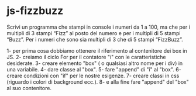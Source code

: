 # js-fizzbuzz

Scrivi un programma che stampi in console i numeri da 1 a 100,
ma che per i multipli di 3 stampi “Fizz” al posto del numero e per i multipli di 5 stampi “Buzz”.
Per i numeri che sono sia multipli di 3 che di 5 stampi “FizzBuzz”.

1- per prima cosa dobbiamo ottenere il riferimento al contenitore dei box in JS.
2- creiamo il ciclo For per il contatore "i" con le caratteristiche desiderate.
3- creare elemento "box" ( o qualsiasi altro nome per i div) in una variabile.
4- dare classe al "box".
5- fare "append" di "i" al "box".
6- creare condizioni con "if" per le nostre esigenze. 
7- creare classi in css (riguardo i colori di background ecc.).
8- e alla fine fare "append" del "box" al suo contenitore.